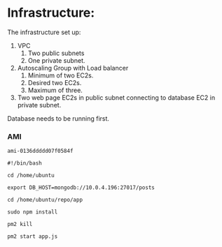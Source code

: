 # Infrastructure:

The infrastructure set up:

1. VPC
   1. Two public subnets
   2. One private subnet.
2. Autoscaling Group with Load balancer
   1. Minimum of two EC2s.
   2. Desired two EC2s.
   3. Maximum of three.
3. Two web page EC2s in public subnet connecting to database EC2 in private subnet.

Database needs to be running first.

### AMI

```
ami-0136ddddd07f0584f
```

```
#!/bin/bash

cd /home/ubuntu

export DB_HOST=mongodb://10.0.4.196:27017/posts

cd /home/ubuntu/repo/app

sudo npm install

pm2 kill

pm2 start app.js
```